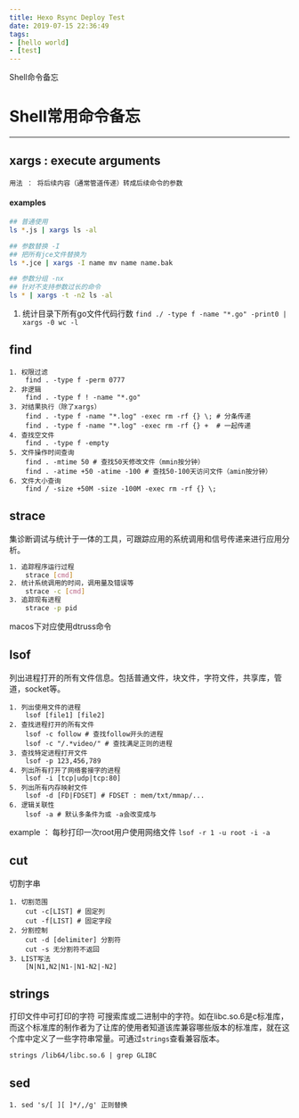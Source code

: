 ```yaml
---
title: Hexo Rsync Deploy Test
date: 2019-07-15 22:36:49
tags:
- [hello world]
- [test]
---
```

Shell命令备忘
<!-- more -->

# Shell常用命令备忘
---

## xargs : execute arguments

    用法 ： 将后续内容（通常管道传递）转成后续命令的参数

#### examples
```sh
## 普通使用
ls *.js | xargs ls -al

## 参数替换 -I
## 把所有jce文件替换为
ls *.jce | xargs -I name mv name name.bak

## 参数分组 -nx
## 针对不支持参数过长的命令
ls * | xargs -t -n2 ls -al
```

1. 统计目录下所有go文件代码行数
    `find ./ -type f -name "*.go" -print0 | xargs -0 wc -l`
    

## find

```
1. 权限过滤 
    find . -type f -perm 0777 
2. 非逻辑
    find . -type f ! -name "*.go"
3. 对结果执行（除了xargs）
    find . -type f -name "*.log" -exec rm -rf {} \; # 分条传递
    find . -type f -name "*.log" -exec rm -rf {} +  # 一起传递
4. 查找空文件
    find . -type f -empty
5. 文件操作时间查询
    find . -mtime 50 # 查找50天修改文件（mmin按分钟）
    find . -atime +50 -atime -100 # 查找50-100天访问文件（amin按分钟）
6. 文件大小查询
    find / -size +50M -size -100M -exec rm -rf {} \;
```

## strace

集诊断调试与统计于一体的工具，可跟踪应用的系统调用和信号传递来进行应用分析。

```sh
1. 追踪程序运行过程
    strace [cmd] 
2. 统计系统调用的时间，调用量及错误等
    strace -c [cmd]
3. 追踪现有进程
    strace -p pid
```

macos下对应使用dtruss命令

## lsof

列出进程打开的所有文件信息。包括普通文件，块文件，字符文件，共享库，管道，socket等。

```
1. 列出使用文件的进程
    lsof [file1] [file2]
2. 查找进程打开的所有文件
    lsof -c follow # 查找follow开头的进程
    lsof -c "/.*video/" # 查找满足正则的进程
3. 查找特定进程打开文件
    lsof -p 123,456,789 
4. 列出所有打开了网络套接字的进程
    lsof -i [tcp|udp|tcp:80]
5. 列出所有内存映射文件
    lsof -d [FD|FDSET] # FDSET : mem/txt/mmap/...
6. 逻辑关联性
    lsof -a # 默认多条件为或 -a会改变成与
```
example ： 每秒打印一次root用户使用网络文件
`lsof -r 1 -u root -i -a`

## cut

切割字串

```
1. 切割范围
    cut -c[LIST] # 固定列
    cut -f[LIST] # 固定字段
2. 分割控制
    cut -d [delimiter] 分割符
    cut -s 无分割符不返回
3. LIST写法
    [N|N1,N2|N1-|N1-N2|-N2]
```

## strings

打印文件中可打印的字符
可搜索库或二进制中的字符。如在libc.so.6是c标准库，而这个标准库的制作者为了让库的使用者知道该库兼容哪些版本的标准库，就在这个库中定义了一些字符串常量。可通过`strings`查看兼容版本。

```
strings /lib64/libc.so.6 | grep GLIBC
```

## sed

```
1. sed 's/[ ][ ]*/,/g' 正则替换
```


